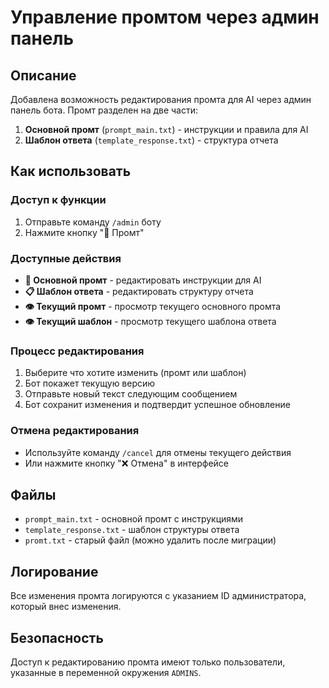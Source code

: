 # Управление промтом через админ панель

## Описание
Добавлена возможность редактирования промта для AI через админ панель бота. Промт разделен на две части:

1. **Основной промт** (`prompt_main.txt`) - инструкции и правила для AI
2. **Шаблон ответа** (`template_response.txt`) - структура отчета

## Как использовать

### Доступ к функции
1. Отправьте команду `/admin` боту
2. Нажмите кнопку "🤖 Промт"

### Доступные действия
- **📝 Основной промт** - редактировать инструкции для AI
- **📋 Шаблон ответа** - редактировать структуру отчета  
- **👁️ Текущий промт** - просмотр текущего основного промта
- **👁️ Текущий шаблон** - просмотр текущего шаблона ответа

### Процесс редактирования
1. Выберите что хотите изменить (промт или шаблон)
2. Бот покажет текущую версию
3. Отправьте новый текст следующим сообщением
4. Бот сохранит изменения и подтвердит успешное обновление

### Отмена редактирования
- Используйте команду `/cancel` для отмены текущего действия
- Или нажмите кнопку "❌ Отмена" в интерфейсе

## Файлы
- `prompt_main.txt` - основной промт с инструкциями
- `template_response.txt` - шаблон структуры ответа
- `promt.txt` - старый файл (можно удалить после миграции)

## Логирование
Все изменения промта логируются с указанием ID администратора, который внес изменения.

## Безопасность
Доступ к редактированию промта имеют только пользователи, указанные в переменной окружения `ADMINS`. 